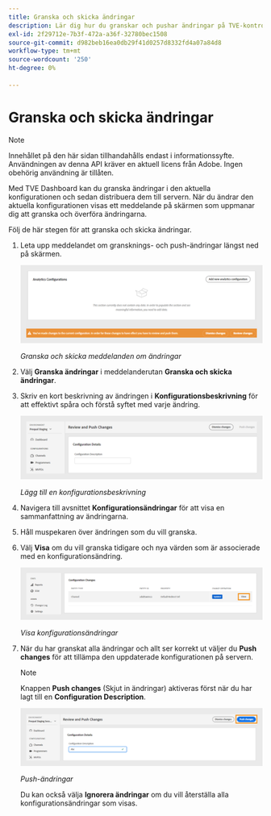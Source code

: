 ```yaml
---
title: Granska och skicka ändringar
description: Lär dig hur du granskar och pushar ändringar på TVE-kontrollpanelen.
exl-id: 2f29712e-7b3f-472a-a36f-32780bec1508
source-git-commit: d982beb16ea0db29f41d0257d8332fd4a07a84d8
workflow-type: tm+mt
source-wordcount: '250'
ht-degree: 0%

---
```


# Granska och skicka ändringar

>[!NOTE]
>
>Innehållet på den här sidan tillhandahålls endast i informationssyfte. Användningen av denna API kräver en aktuell licens från Adobe. Ingen obehörig användning är tillåten.

Med TVE Dashboard kan du granska ändringar i den aktuella konfigurationen och sedan distribuera dem till servern. När du ändrar den aktuella konfigurationen visas ett meddelande på skärmen som uppmanar dig att granska och överföra ändringarna.

Följ de här stegen för att granska och skicka ändringar.

1. Leta upp meddelandet om gransknings- och push-ändringar längst ned på skärmen.

   ![Granska och skicka meddelanden om ändringar](../assets/tve-dashboard/new-tve-dashboard/review/review-and-push-changes-banner-view.png)

   *Granska och skicka meddelanden om ändringar*

1. Välj **Granska ändringar** i meddelanderutan **Granska och skicka ändringar**.

1. Skriv en kort beskrivning av ändringen i **Konfigurationsbeskrivning** för att effektivt spåra och förstå syftet med varje ändring.

   ![Lägg till en konfigurationsbeskrivning](../assets/tve-dashboard/new-tve-dashboard/review/review-and-push-configuration-details-panel-view.png)

   *Lägg till en konfigurationsbeskrivning*

1. Navigera till avsnittet **Konfigurationsändringar** för att visa en sammanfattning av ändringarna.

1. Håll muspekaren över ändringen som du vill granska.

1. Välj **Visa** om du vill granska tidigare och nya värden som är associerade med en konfigurationsändring.

   ![Visa konfigurationsändringar](../assets/tve-dashboard/new-tve-dashboard/review/review-and-push-changes-view-button.png)

   *Visa konfigurationsändringar*

1. När du har granskat alla ändringar och allt ser korrekt ut väljer du **Push changes** för att tillämpa den uppdaterade konfigurationen på servern.

   >[!NOTE]
   >
   >Knappen **Push changes** (Skjut in ändringar) aktiveras först när du har lagt till en **Configuration Description**.

   ![Push-ändringar](../assets/tve-dashboard/new-tve-dashboard/review/review-and-push-push-changes-button.png)

   *Push-ändringar*

   Du kan också välja **Ignorera ändringar** om du vill återställa alla konfigurationsändringar som visas.
